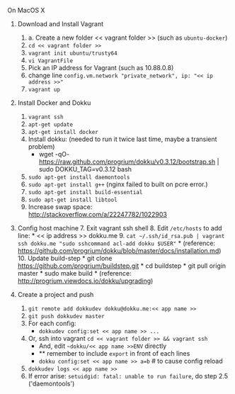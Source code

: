 On MacOS X

1. Download and Install Vagrant
    1. a. Create a new folder << vagrant folder >> (such as `ubuntu-docker`)
    2. `cd << vagrant folder >>`
    3. `vagrant init ubuntu/trusty64`
    4. `vi VagrantFile` 
    5. Pick an IP address for Vagrant (such as 10.88.0.8)
    6. change line `config.vm.network "private_network", ip: "<< ip address >>"`
    7. `vagrant up`
  
2. Install Docker and Dokku 
    1. `vagrant ssh`
    2. `apt-get update`
    3. `apt-get install docker`
    4. Install dokku: (needed to run it twice last time, maybe a transient problem)
        * wget -qO- https://raw.github.com/progrium/dokku/v0.3.12/bootstrap.sh | sudo DOKKU_TAG=v0.3.12 bash
    5. `sudo apt-get install daemontools`
    6. `sudo apt-get install g++` (nginx failed to built on pcre error.)
    7. `sudo apt-get install build-essential`
    8. `sudo apt-get install libtool`
    9. Increase swap space: http://stackoverflow.com/a/22247782/1022903

3. Config host machine
    7. Exit vagrant ssh shell
    8. Edit `/etc/hosts` to add line:
        * << ip address >>   dokku.me
    9. `cat ~/.ssh/id_rsa.pub | vagrant ssh dokku.me "sudo sshcommand acl-add dokku $USER"`
        * (reference: https://github.com/progrium/dokku/blob/master/docs/installation.md)
    10. Update build-step
        * git clone https://github.com/progrium/buildstep.git
        * cd buildstep
        * git pull origin master
        * sudo make build
        * (reference: http://progrium.viewdocs.io/dokku/upgrading)

3. Create a project and push
    1. `git remote add dokkudev dokku@dokku.me:<< app name >>`
    2. `git push dokkudev master`
    3. For each config:
        * `dokkudev config:set << app name >> ... `
    4. Or, ssh into vagrant `cd << vagrant folder >> && vagrant ssh`
        * And, edit `~dokku/<< app name >>ENV` directly
        * ** remember to include `export` in front of each lines
        * `dokku config:set << app name >> a=b`  # to cause config reload 
    5. `dokkudev logs << app name >>`
    6. If error arise: `setuidgid: fatal: unable to run failure`, do step 2.5 ('daemontools')